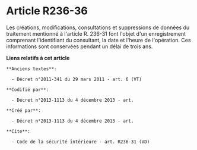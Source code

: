 # Article R236-36

Les créations, modifications, consultations et suppressions de données du traitement mentionné à l'article R. 236-31 font
l'objet d'un enregistrement comprenant l'identifiant du consultant, la date et l'heure de l'opération. Ces informations sont
conservées pendant un délai de trois ans.

**Liens relatifs à cet article**

	**Anciens textes**:

	  - Décret n°2011-341 du 29 mars 2011 - art. 6 (VT)

	**Codifié par**:

	  - Décret n°2013-1113 du 4 décembre 2013 - art.

	**Créé par**:

	  - Décret n°2013-1113 du 4 décembre 2013 - art.

	**Cite**:

	  - Code de la sécurité intérieure - art. R236-31 (VD)
